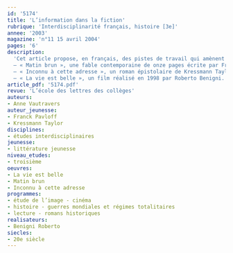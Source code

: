 ```yaml
---
id: '5174'
title: 'L’information dans la fiction'
rubrique: 'Interdisciplinarité français, histoire [3e]'
annee: '2003'
magazine: 'n°11 15 avril 2004'
pages: '6'
description: 
  'Cet article propose, en français, des pistes de travail qui amènent les élèves à se poser des questions en histoire à partir de trois œuvres se rattachant au programme de troisième (Seconde Guerre mondiale, totalitarisme, nazisme, fascisme…) :
  – « Matin brun », une fable contemporaine de onze pages écrite par Franck Pavloff ;
  – « Inconnu à cette adresse », un roman épistolaire de Kressmann Taylor écrit en 1938 ;
  – « La vie est belle », un film réalisé en 1998 par Roberto Benigni.'
article_pdf: '5174.pdf'
revue: 'L’école des lettres des collèges'
auteurs:
- Anne Vautravers
auteur_jeunesse:
- Franck Pavloff
- Kressmann Taylor
disciplines:
- études interdisciplinaires
jeunesse:
- littérature jeunesse
niveau_etudes:
- troisième
oeuvres:
- La vie est belle
- Matin brun
- Inconnu à cette adresse
programmes:
- étude de l’image - cinéma
- histoire - guerres mondiales et régimes totalitaires
- lecture - romans historiques
realisateurs:
- Benigni Roberto
siecles:
- 20e siècle
---
```

